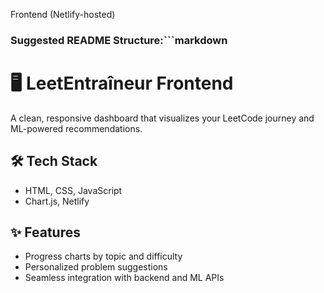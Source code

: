 Frontend (Netlify-hosted)

### Suggested README Structure:```markdown
# 🖥️ LeetEntraîneur Frontend

A clean, responsive dashboard that visualizes your LeetCode journey and ML-powered recommendations.

## 🛠️ Tech Stack
- HTML, CSS, JavaScript
- Chart.js, Netlify

## ✨ Features
- Progress charts by topic and difficulty
- Personalized problem suggestions
- Seamless integration with backend and ML APIs
